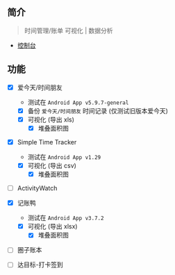 

## 简介

> 时间管理/账单 可视化 | 数据分析

- [控制台](/plugins/DataAnalysisPlugin)



## 功能

- [x] 爱今天/时间朋友
  - 测试在 `Android App v5.9.7-general`
  - [x] 备份 `爱今天/时间朋友` 时间记录 (仅测试旧版本爱今天)
  - [x] 可视化 (导出 xls)
    - [x] 堆叠面积图

- [x] Simple Time Tracker
  - 测试在 `Android App v1.29`
  - [x] 可视化 (导出 csv)
    - [x] 堆叠面积图

- [ ] ActivityWatch

- [x] 记账鸭
  - 测试在 `Android App v3.7.2`
  - [x] 可视化 (导出 xlsx)
    - [x] 堆叠面积图

- [ ] 圈子账本

- [ ] 达目标-打卡签到













<!-- Matomo Image Tracker -->
<img referrerpolicy="no-referrer-when-downgrade" src="https://matomo.moeci.com/matomo.php?idsite=2&amp;rec=1&amp;action_name=Plugins.DataAnalysisPlugin-v0.1.3.README" style="border:0" alt="" />
<!-- End Matomo Image Tracker -->





